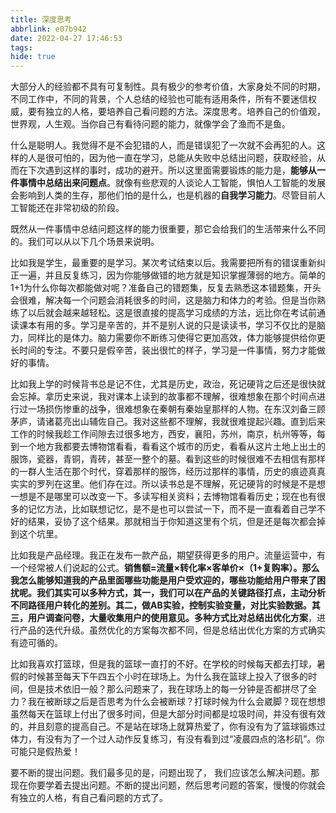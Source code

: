```yaml
---
title: 深度思考
abbrlink: e07b942
date: 2022-04-27 17:46:53
tags:
hide: true
---
```


大部分人的经验都不具有可复制性。具有极少的参考价值，大家身处不同的时期，不同工作中，不同的背景，个人总结的经验也可能有适用条件，所有不要迷信权威，要有独立的人格，要培养自己看问题的方法。深度思考。培养自己的价值观，世界观，人生观。当你自己有看待问题的能力，就像学会了渔而不是鱼。

什么是聪明人。我觉得不是不会犯错的人，而是错误犯了一次就不会再犯的人。这样的人是很可怕的，因为他一直在学习，总能从失败中总结出问题，获取经验，从而在下次遇到这样的事时，成功的避开。所以这里面需要锻炼的能力是，**能够从一件事情中总结出来问题点**。就像有些悲观的人谈论人工智能，惧怕人工智能的发展会影响到人类的生存，那他们怕的是什么，也是机器的**自我学习能力**。尽管目前人工智能还在非常初级的阶段。

既然从一件事情中总结问题这样的能力很重要，那它会给我们的生活带来什么不同的。我们可以从以下几个场景来说明。

比如我是学生，最重要的是学习。某次考试结束以后。我需要把所有的错误重新纠正一遍，并且反复练习，因为你能够做错的地方就是知识掌握薄弱的地方。简单的1+1为什么你每次都能做对呢？准备自己的错题集，反复去熟悉这本错题集，开头会很难，解决每一个问题会消耗很多的时间，这是脑力和体力的考验。但是当你熟练了以后就会越来越轻松。这是很直接的提高学习成绩的方法，远比你在考试前通读课本有用的多。学习是辛苦的，并不是别人说的只是读读书，学习不仅比的是脑力，同样比的是体力。脑力需要你不断练习使得它更加高效，体力能够提供给你更长时间的专注。不要只是假辛苦，装出很忙的样子，学习是一件事情，努力才能做好的事情。

比如我上学的时候背书总是记不住，尤其是历史，政治，死记硬背之后还是很快就会忘掉。拿历史来说，我对课本上读到的故事都不理解，很难想象在那个时间点进行过一场损伤惨重的战争，很难想象在秦朝有秦始皇那样的人物。在东汉刘备三顾茅庐，请诸葛亮出山辅佐自己。我对这些都不理解，我就很难提起兴趣。直到后来工作的时候我趁工作间隙去过很多地方，西安，襄阳，苏州，南京，杭州等等，每到一个地方我都要去博物馆看看，看看这个城市的历史，看看从这片土地上出土的服饰，瓷器，青铜，青砖，甚至一整个的墓。看到这些的时候很难不去相信有那样的一群人生活在那个时代，穿着那样的服饰，经历过那样的事情，历史的痕迹真真实实的罗列在这里。他们存在过。所以读书总是不理解，死记硬背的时候是不是想一想是不是哪里可以改变一下。多读写相关资料；去博物馆看看历史；现在也有很多的记忆方法，比如联想记忆，是不是也可以尝试一下，而不是一直看着自己学不好的结果，妥协了这个结果。那就相当于你知道这里有个坑，但是还是每次都会掉到这个坑里。

比如我是产品经理。我正在发布一款产品，期望获得更多的用户。流量运营中，有一个经常被人们说起的公式。**销售额=流量×转化率×客单价×（1+复购率）。**那么我怎么能够知道我的产品里面哪些功能是用户受欢迎的，哪些功能给用户带来了困扰呢。我们其实可以多种方式，其一，我们可以在产品的关键路径打点，主动分析不同路径用户转化的差别。其二，做AB实验，控制实验变量，对比实验数据。其三，用户调查问卷，大量收集用户的使用意见。多种方式**比对总结出优化方案**，进行产品的迭代升级。虽然优化的方案每次都不同，但是总结出优化方案的方式确实有迹可循的。

比如我喜欢打篮球，但是我的篮球一直打的不好。在学校的时候每天都去打球，暑假的时候甚至每天下午四五个小时在球场上。为什么我在篮球上投入了很多的时间，但是技术依旧一般？那么问题来了，我在球场上的每一分钟是否都拼尽了全力？我在被断球之后是否思考为什么会被断球？打球时候为什么会崴脚？现在想想虽然每天在篮球上付出了很多时间，但是大部分时间都是垃圾时间，并没有很有效的，并且刻意的提高自己。不是站在球场上就算热爱了，你有没有为了篮球锻炼过体力，有没有为了一个过人动作反复练习，有没有看到过“凌晨四点的洛杉矶”。你可能只是假热爱！

要不断的提出问题。我们最多见的是，问题出现了， 我们应该怎么解决问题。那现在你要学着去提出问题。不断的提出问题，然后思考问题的答案，慢慢的你就会有独立的人格，有自己看问题的方式了。